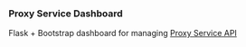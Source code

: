 ### Proxy Service Dashboard

Flask + Bootstrap dashboard for managing [Proxy Service API](https://github.com/merfrei/proxy-service) 
